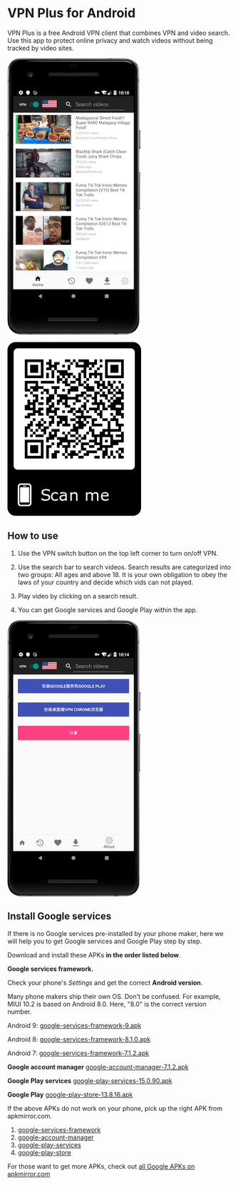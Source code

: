 # VPN Plus for Android

VPN Plus is a free Android VPN client that combines VPN and video search. Use this app to protect online privacy and watch videos without being tracked by video sites.

![](home.png)

![](qr.png)

## How to use

1. Use the VPN switch button on the top left corner to turn on/off VPN.

2. Use the search bar to search videos. Search results are categorized into two groups: All ages and above 18. It is your own obligation to obey the laws of your country and decide which vids can not played.

3. Play video by clicking on a search result.

4. You can get Google services and Google Play within the app.

![](getgoogle.png)

## Install Google services


If there is no Google services pre-installed by your phone maker, here we will help you to get Google services and Google Play step by step.

Download and install these APKs **in the order listed below**.

**Google services framework.**

Check your phone's *Settings* and get the correct **Android version**. 

Many phone makers ship their own OS. Don't be confused. For example, MIUI 10.2 is based on Android 8.0. Here, "8.0" is the correct version number.

Android 9: [google-services-framework-9.apk](https://github.com/jjqqkk/android-vpn/releases/download/1903/google-services-framework-9.apk)

Android 8: [google-services-framework-8.1.0.apk](https://github.com/jjqqkk/android-vpn/releases/download/1903/google-services-framework-8.1.0.apk)

Android 7: [google-services-framework-7.1.2.apk](https://github.com/jjqqkk/android-vpn/releases/download/1903/google-services-framework-7.1.2.apk)

**Google account manager**
[google-account-manager-7.1.2.apk](https://github.com/jjqqkk/android-vpn/releases/download/1903/google-account-manager-7.1.2.apk)

**Google Play services**
[google-play-services-15.0.90.apk](https://github.com/jjqqkk/android-vpn/releases/download/1903/google-play-services-15.0.90.apk)

**Google Play**
[google-play-store-13.8.16.apk](https://github.com/jjqqkk/android-vpn/releases/download/1903/google-play-store-13.8.16.apk)

If the above APKs do not work on your phone, pick up the right APK from apkmirror.com.

1. [google-services-framework](https://www.apkmirror.com/apk/google-inc/google-services-framework/)
2. [google-account-manager](https://www.apkmirror.com/apk/google-inc/google-account-manager/)
3. [google-play-services](https://www.apkmirror.com/apk/google-inc/google-play-services/)
4. [google-play-store](https://www.apkmirror.com/apk/google-inc/google-play-store/)

For those want to get more APKs, check out [all Google APKs on apkmirror.com](https://www.apkmirror.com/apk/google-inc/)

